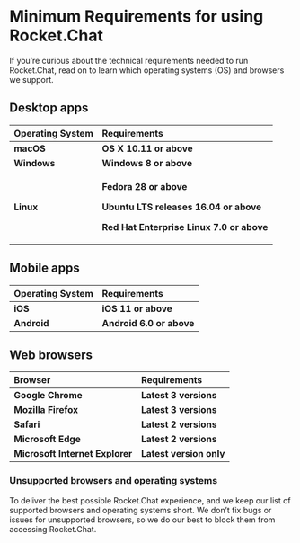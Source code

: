 # Minimum Requirements for using Rocket.Chat

If you’re curious about the technical requirements needed to run Rocket.Chat, read on to learn which operating systems \(OS\) and browsers we support.

## **Desktop apps**

<table>
  <thead>
    <tr>
      <th style="text-align:left"><b>Operating System</b>
      </th>
      <th style="text-align:left"><b>Requirements</b>
      </th>
    </tr>
  </thead>
  <tbody>
    <tr>
      <td style="text-align:left"><b>macOS</b>
      </td>
      <td style="text-align:left"><b>OS X 10.11 or above</b>
      </td>
    </tr>
    <tr>
      <td style="text-align:left"><b>Windows</b>
      </td>
      <td style="text-align:left"><b>Windows 8 or above</b>
      </td>
    </tr>
    <tr>
      <td style="text-align:left"><b>Linux</b>
      </td>
      <td style="text-align:left">
        <p><b>Fedora 28 or above</b>
        </p>
        <p><b>Ubuntu LTS releases 16.04 or above</b>
        </p>
        <p><b>Red Hat Enterprise Linux 7.0 or above</b>
        </p>
      </td>
    </tr>
  </tbody>
</table>

## **Mobile apps**

| **Operating System** | **Requirements** |
| :--- | :--- |
| **iOS** | **iOS 11** **or above** |
| **Android** | **Android 6.0 or above** |

## **Web browsers**

| **Browser** | **Requirements** |
| :--- | :--- |
| **Google Chrome** | **Latest 3 versions** |
| **Mozilla** **Firefox** | **Latest 3 versions** |
| **Safari** | **Latest 2 versions** |
| **Microsoft Edge** | **Latest 2 versions** |
| **Microsoft Internet Explorer** | **Latest version only** |

### **Unsupported browsers and operating systems**

To deliver the best possible Rocket.Chat experience, and we keep our list of supported browsers and operating systems short. We don’t fix bugs or issues for unsupported browsers, so we do our best to block them from accessing Rocket.Chat.

